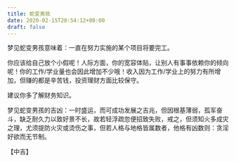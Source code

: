 ```yaml
---
title: 蛇变男孩
date: 2020-02-15T20:54:12+08:00
draft: false
---
```


梦见蛇变男孩意味着：一直在努力实施的某个项目将要完工。

你应该给自己放个小假呢！人际方面，你的宽容体贴，让别人有事事依赖你的倾向呢！你的工作/学业量也会因此增加不少哦！收入因为工作/学业上的努力有所增加，但赚的都是辛苦钱，投资理财方面比较保守。

建议你多了解财务知识。

梦见蛇变男孩的吉凶：一时盛运，而可成功发展之吉兆，但因根基薄弱，孤军奋斗，缺乏耐久力以致好景不长，故若轻浮疏忽便招致失败，戒之，但须知火多成灾之理，尤须提防火灾或烫伤之事，但若人格与地格皆属数者，他格有凶数则：贪淫好欲而无节制。

【中吉】